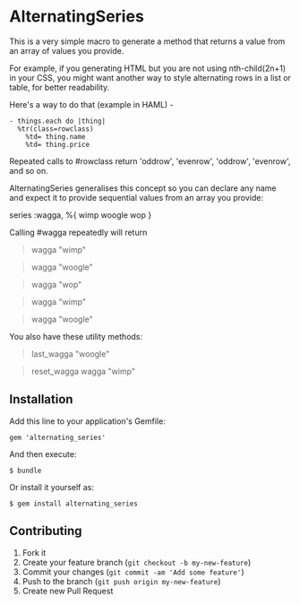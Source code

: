 # AlternatingSeries

This is a very simple macro to generate a method that returns a value from an array of values you provide.

For example, if you generating HTML but you are not using nth-child(2n+1) in your CSS, you might want another way to
style alternating rows in a list or table, for better readability.

Here's a way to do that (example in HAML) -

    - things.each do |thing|
      %tr(class=rowclass)
        %td= thing.name
        %td= thing.price

Repeated calls to #rowclass return 'oddrow', 'evenrow', 'oddrow', 'evenrow', and so on.

AlternatingSeries generalises this concept so you can declare any name and expect it to provide sequential values from an array you provide:

  series :wagga, %{ wimp woogle wop }

Calling #wagga repeatedly will return

  > wagga
  "wimp"

  > wagga
  "woogle"

  > wagga
  "wop"

  > wagga
  "wimp"

  > wagga
  "woogle"

You also have these utility methods:

  > last_wagga
  "woogle"

  > reset_wagga
  > wagga
  "wimp"


## Installation

Add this line to your application's Gemfile:

    gem 'alternating_series'

And then execute:

    $ bundle

Or install it yourself as:

    $ gem install alternating_series

## Contributing

1. Fork it
2. Create your feature branch (`git checkout -b my-new-feature`)
3. Commit your changes (`git commit -am 'Add some feature'`)
4. Push to the branch (`git push origin my-new-feature`)
5. Create new Pull Request
